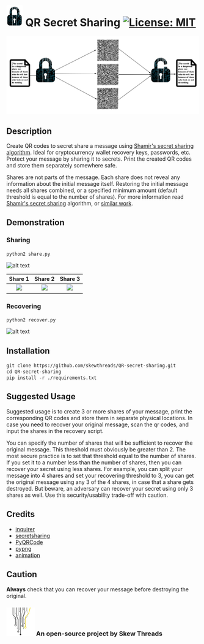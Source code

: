 # ![alt text][lock] QR Secret Sharing [![License: MIT](https://img.shields.io/badge/License-MIT-green.svg)](https://github.com/skewthreads/QR-secret-sharing/blob/master/LICENSE)

![alt text][flow]

## Description
Create QR codes to secret share a message using [Shamir's secret sharing algorithm](https://dl.acm.org/citation.cfm?id=359176). Ideal for cryptocurrency wallet recovery keys, passwords, etc. Protect your message by sharing it to secrets. Print the created QR codes and store them separately somewhere safe.

Shares are not parts of the message. Each share does not reveal any information about the initial message itself. Restoring the initial message needs all shares combined, or a specified minimum amount (default threshold is equal to the number of shares). For more information read [Shamir's secret sharing](https://en.wikipedia.org/wiki/Shamir%27s_Secret_Sharing) algorithm, or [similar work](https://en.wikipedia.org/wiki/Secret_sharing).

## Demonstration

### Sharing
`python2 share.py`

![alt text](./images/share.png)

Share 1           | Share 2           | Share 3
:------------------:|:-------------------:|:-------------------:
![](./images/1.png) | ![](./images/2.png) | ![](./images/3.png)

### Recovering
`python2 recover.py`

![alt text](./images/recover.png)


## Installation

```
git clone https://github.com/skewthreads/QR-secret-sharing.git
cd QR-secret-sharing
pip install -r ./requirements.txt
```

## Suggested Usage
Suggested usage is to create 3 or more shares of your message, print the corresponding QR codes and store them in separate physical locations. In case you need to recover your original message, scan the qr codes, and input the shares in the recovery script.

You can specify the number of shares that will be sufficient to recover the original message. This threshold must obviously be greater than 2. The most secure practice is to set that threshold equal to the number of shares. If you set it to a number less than the number of shares, then you can recover your secret using less shares. For example, you can split your message into 4 shares and set your recovering threshold to 3, you can get the original message using any 3 of the 4 shares, in case that a share gets destroyed. But beware, an adversary can recover your secret using only 3 shares as well. Use this security/usability trade-off with caution.

## Credits
- [inquirer](https://github.com/magmax/python-inquirer)
- [secretsharing](https://github.com/blockstack/secret-sharing)
- [PyQRCode](https://github.com/mnooner256/pyqrcode)
- [pypng](https://github.com/drj11/pypng)
- [animation](https://github.com/bprinty/animation)

## Caution
**Always** check that you can recover your message before destroying the original.



### ![alt text][skew-threads] An open-source project by Skew Threads


[lock]: ./images/lock-small.png

[flow]: ./images/QR-Secret-Sharing-flow.png

[skew-threads]: ./images/skew-threads.png
